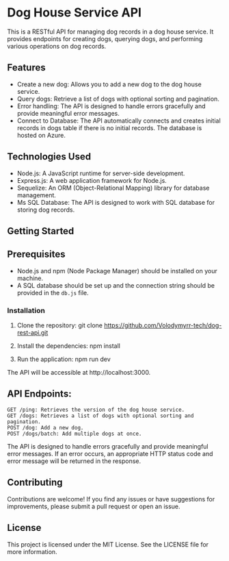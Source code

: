 # Dog House Service API

This is a RESTful API for managing dog records in a dog house service. It provides endpoints for creating dogs, querying dogs, and performing various operations on dog records.

## Features

- Create a new dog: Allows you to add a new dog to the dog house service.
- Query dogs: Retrieve a list of dogs with optional sorting and pagination.
- Error handling: The API is designed to handle errors gracefully and provide meaningful error messages.
- Connect to Database: The API automatically connects and creates initial records in dogs table if there is no initial records. The database is hosted on Azure.

## Technologies Used

- Node.js: A JavaScript runtime for server-side development.
- Express.js: A web application framework for Node.js.
- Sequelize: An ORM (Object-Relational Mapping) library for database management.
- Ms SQL Database: The API is designed to work with SQL database for storing dog records.

## Getting Started

## Prerequisites

- Node.js and npm (Node Package Manager) should be installed on your machine.
- A SQL database should be set up and the connection string should be provided in the `db.js` file.

### Installation

1. Clone the repository:
  git clone https://github.com/Volodymyrr-tech/dog-rest-api.git

2. Install the dependencies:
  npm install

3. Run the application:
  npm run dev

The API will be accessible at http://localhost:3000.

## API Endpoints:
    GET /ping: Retrieves the version of the dog house service.
    GET /dogs: Retrieves a list of dogs with optional sorting and pagination.
    POST /dog: Add a new dog.
    POST /dogs/batch: Add multiple dogs at once.
    
The API is designed to handle errors gracefully and provide meaningful error messages. If an error occurs, an appropriate HTTP status code and error message will be returned in the response.


## Contributing

Contributions are welcome! If you find any issues or have suggestions for improvements, please submit a pull request or open an issue.

## License

This project is licensed under the MIT License. See the LICENSE file for more information.
